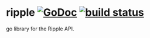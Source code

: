 # ripple [![GoDoc](https://godoc.org/zxq.co/x/ripple?status.svg)](https://godoc.org/zxq.co/x/ripple) [![build status](https://ci.zxq.co/api/badges/x/ripple/status.svg)](https://ci.zxq.co/x/ripple)

go library for the Ripple API.
